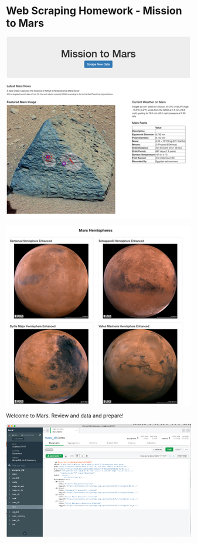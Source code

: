 # Web Scraping Homework - Mission to Mars

![mission_to_mars](images/md2_webpage_1.png)

![mission_to_mars](images/md3_webpage_2.png)

Welcome to Mars. Review and data and prepare!

![Database](images/md4_Database.png)